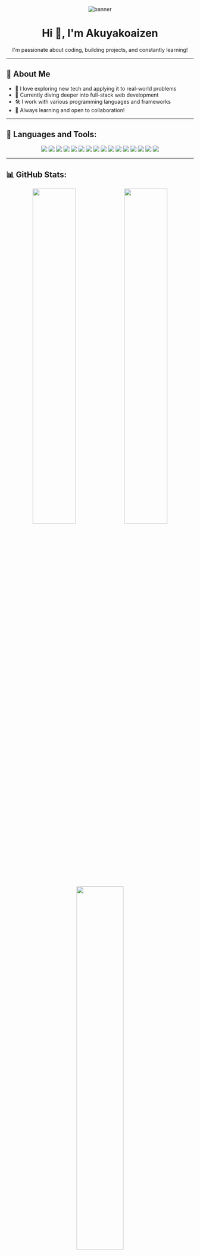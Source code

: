<!-- Banner -->
<p align="center">
  <img src="https://raw.githubusercontent.com/Akuyakoaizen/Akuyakoaizen/main/banner.png" alt="banner" />
</p>

<h1 align="center">Hi 👋, I'm Akuyakoaizen</h1>
<p align="center">I'm passionate about coding, building projects, and constantly learning!</p>

---

## 🧠 About Me
- 🎯 I love exploring new tech and applying it to real-world problems  
- 🧩 Currently diving deeper into full-stack web development  
- 🛠️ I work with various programming languages and frameworks  
- 🌱 Always learning and open to collaboration!

---

## 🧰 Languages and Tools:
<p align="center">
  <!-- Programming Languages -->
  <img src="https://img.shields.io/badge/javascript-%23323330.svg?style=for-the-badge&logo=javascript&logoColor=%23F7DF1E"/>
  <img src="https://img.shields.io/badge/java-%23ED8B00.svg?style=for-the-badge&logo=openjdk&logoColor=white"/>
  <img src="https://img.shields.io/badge/php-%23777BB4.svg?style=for-the-badge&logo=php&logoColor=white"/>
  <img src="https://img.shields.io/badge/c-%2300599C.svg?style=for-the-badge&logo=c&logoColor=white"/>
  <img src="https://img.shields.io/badge/c++-%2300599C.svg?style=for-the-badge&logo=c%2B%2B&logoColor=white"/>
  
  <!-- Web Development -->
  <img src="https://img.shields.io/badge/html5-%23E34F26.svg?style=for-the-badge&logo=html5&logoColor=white"/>
  <img src="https://img.shields.io/badge/css3-%231572B6.svg?style=for-the-badge&logo=css3&logoColor=white"/>
  <img src="https://img.shields.io/badge/bootstrap-%238511FA.svg?style=for-the-badge&logo=bootstrap&logoColor=white"/>
  <img src="https://img.shields.io/badge/react-%2320232a.svg?style=for-the-badge&logo=react&logoColor=%2361DAFB"/>
  <img src="https://img.shields.io/badge/node.js-6DA55F?style=for-the-badge&logo=node.js&logoColor=white"/>
  <img src="https://img.shields.io/badge/laravel-%23FF2D20.svg?style=for-the-badge&logo=laravel&logoColor=white"/>
  
  <!-- Databases -->
  <img src="https://img.shields.io/badge/mysql-4479A1.svg?style=for-the-badge&logo=mysql&logoColor=white"/>
  <img src="https://img.shields.io/badge/MariaDB-003545?style=for-the-badge&logo=mariadb&logoColor=white"/>

  <!-- Tools -->
  <img src="https://img.shields.io/badge/Canva-%2300C4CC.svg?style=for-the-badge&logo=Canva&logoColor=white"/>
  <img src="https://img.shields.io/badge/figma-%23F24E1E.svg?style=for-the-badge&logo=figma&logoColor=white"/>
  <img src="https://img.shields.io/badge/-Arduino-00979D?style=for-the-badge&logo=Arduino&logoColor=white"/>
</p>

---

## 📊 GitHub Stats:
<p align="center">
  <img src="https://github-readme-stats.vercel.app/api?username=Akuyakoaizen&theme=dracula&hide_border=false&show_icons=true" width="48%"/>
  <img src="https://github-readme-streak-stats.herokuapp.com/?user=Akuyakoaizen&theme=dracula&hide_border=false" width="48%"/>
  <img src="https://github-readme-stats.vercel.app/api/top-langs/?username=Akuyakoaizen&theme=dracula&hide_border=false&layout=compact" width="50%"/>
</p>

---

<p align="center">📫 Reach me at: <strong>your.email@example.com</strong></p>

<p align="center"><i>“Code is like humor. When you have to explain it, it’s bad.”</i></p>

<!-- Footer -->
<p align="center">
  <img src="https://komarev.com/ghpvc/?username=Akuyakoaizen&label=Profile%20views&color=0e75b6&style=flat" alt="Akuyakoaizen" />
</p>
